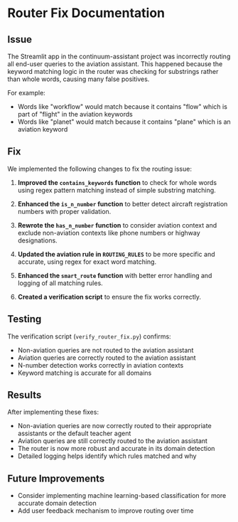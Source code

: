 # Router Fix Documentation

## Issue
The Streamlit app in the continuum-assistant project was incorrectly routing all end-user queries to the aviation assistant. This happened because the keyword matching logic in the router was checking for substrings rather than whole words, causing many false positives.

For example:
- Words like "workflow" would match because it contains "flow" which is part of "flight" in the aviation keywords
- Words like "planet" would match because it contains "plane" which is an aviation keyword

## Fix
We implemented the following changes to fix the routing issue:

1. **Improved the `contains_keywords` function** to check for whole words using regex pattern matching instead of simple substring matching.

2. **Enhanced the `is_n_number` function** to better detect aircraft registration numbers with proper validation.

3. **Rewrote the `has_n_number` function** to consider aviation context and exclude non-aviation contexts like phone numbers or highway designations.

4. **Updated the aviation rule in `ROUTING_RULES`** to be more specific and accurate, using regex for exact word matching.

5. **Enhanced the `smart_route` function** with better error handling and logging of all matching rules.

6. **Created a verification script** to ensure the fix works correctly.

## Testing
The verification script (`verify_router_fix.py`) confirms:
- Non-aviation queries are not routed to the aviation assistant
- Aviation queries are correctly routed to the aviation assistant
- N-number detection works correctly in aviation contexts
- Keyword matching is accurate for all domains

## Results
After implementing these fixes:
- Non-aviation queries are now correctly routed to their appropriate assistants or the default teacher agent
- Aviation queries are still correctly routed to the aviation assistant
- The router is now more robust and accurate in its domain detection
- Detailed logging helps identify which rules matched and why

## Future Improvements
- Consider implementing machine learning-based classification for more accurate domain detection
- Add user feedback mechanism to improve routing over time